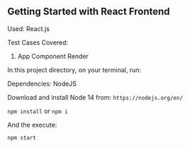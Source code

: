 ## Getting Started with React Frontend

Used: React.js

Test Cases Covered:
1. App Component Render

In this project directory, on your terminal, run:

Dependencies: NodeJS

Download and install Node 14 from: `https://nodejs.org/en/`

`npm install` or `npm i`

And the execute:

`npm start`